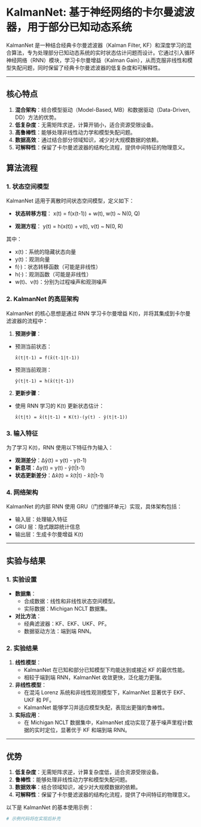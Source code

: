 # KalmanNet: 基于神经网络的卡尔曼滤波器，用于部分已知动态系统  

KalmanNet 是一种结合经典卡尔曼滤波器（Kalman Filter, KF）和深度学习的混合算法，专为处理部分已知动态系统的实时状态估计问题而设计。它通过引入循环神经网络（RNN）模块，学习卡尔曼增益（Kalman Gain），从而克服非线性和模型失配问题，同时保留了经典卡尔曼滤波器的低复杂度和可解释性。  

---  

## 核心特点  

1. **混合架构**：结合模型驱动（Model-Based, MB）和数据驱动（Data-Driven, DD）方法的优势。  
2. **低复杂度**：无需矩阵求逆，计算开销小，适合资源受限设备。  
3. **高鲁棒性**：能够处理非线性动力学和模型失配问题。  
4. **数据高效**：通过结合部分领域知识，减少对大规模数据的依赖。  
5. **可解释性**：保留了卡尔曼滤波器的结构化流程，提供中间特征的物理意义。  



## 算法流程  

### 1. 状态空间模型  
KalmanNet 适用于离散时间状态空间模型，定义如下：  
- **状态转移方程**：
 x(t) = f(x(t-1)) + w(t), w(t) ~ N(0, Q)

- **观测方程**：
 y(t) = h(x(t)) + v(t), v(t) ~ N(0, R)

其中：  
- x(t)：系统的隐藏状态向量  
- y(t)：观测向量  
- f(·)：状态转移函数（可能是非线性）  
- h(·)：观测函数（可能是非线性）  
- w(t)、v(t)：分别为过程噪声和观测噪声  

### 2. KalmanNet 的高层架构  
KalmanNet 的核心思想是通过 RNN 学习卡尔曼增益 K(t)，并将其集成到卡尔曼滤波器的流程中：  

1. **预测步骤**：  
 - 预测当前状态：  
   ```  
   x̂(t|t-1) = f(x̂(t-1|t-1))  
   ```  
 - 预测当前观测：  
   ```  
   ŷ(t|t-1) = h(x̂(t|t-1))  
   ```  

2. **更新步骤**：  
 - 使用 RNN 学习的 K(t) 更新状态估计：  
   ```  
   x̂(t|t) = x̂(t|t-1) + K(t)·(y(t) - ŷ(t|t-1))  
   ```  

### 3. 输入特征  
为了学习 K(t)，RNN 使用以下特征作为输入：  

- **观测差分**：Δỹ(t) = y(t) - y(t-1)  
- **新息项**：Δy(t) = y(t) - ŷ(t|t-1)  
- **状态更新差分**：Δx̂(t) = x̂(t|t) - x̂(t|t-1)  

### 4. 网络架构  
KalmanNet 的内部 RNN 使用 GRU（门控循环单元）实现，具体架构包括：  
- 输入层：处理输入特征  
- GRU 层：隐式跟踪统计信息  
- 输出层：生成卡尔曼增益 K(t)

---  

## 实验与结果  

### 1. 实验设置  
- **数据集**：  
  - 合成数据：线性和非线性状态空间模型。  
  - 实际数据：Michigan NCLT 数据集。  
- **对比方法**：  
  - 经典滤波器：KF、EKF、UKF、PF。  
  - 数据驱动方法：端到端 RNN。  

### 2. 实验结果  
1. **线性模型**：  
   - KalmanNet 在已知和部分已知模型下均能达到或接近 KF 的最优性能。  
   - 相较于端到端 RNN，KalmanNet 收敛更快，泛化能力更强。  
2. **非线性模型**：  
   - 在混沌 Lorenz 系统和非线性观测模型下，KalmanNet 显著优于 EKF、UKF 和 PF。  
   - KalmanNet 能够学习并适应模型失配，表现出更强的鲁棒性。  
3. **实际应用**：  
   - 在 Michigan NCLT 数据集中，KalmanNet 成功实现了基于噪声里程计数据的实时定位，显著优于 KF 和端到端 RNN。  

---  

## 优势  

1. **低复杂度**：无需矩阵求逆，计算复杂度低，适合资源受限设备。  
2. **鲁棒性**：能够处理非线性动力学和模型失配问题。  
3. **数据效率**：结合领域知识，减少对大规模数据的依赖。  
4. **可解释性**：保留了卡尔曼滤波器的结构化流程，提供了中间特征的物理意义。  


以下是 KalmanNet 的基本使用示例：  

```python  
# 示例代码将在实现后补充
